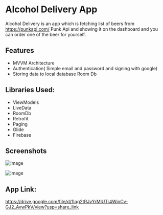 # Alcohol Delivery App




Alcohol Delivery is an app which is fetching list of beers from https://punkapi.com/ Punk Api
and showing it on the dashboard and you can order one of the beer for yourself.



## Features

- MVVM Architecture
- Authentication( Simple email and password and signing with google)
- Storing data to local database Room Db


## Libraries Used: 
- ViewModels
- LiveData
- RoomDb
- Retrofit
- Paging
- Glide
- Firebase


## Screenshots 

![image](https://user-images.githubusercontent.com/59535214/217892449-ac61696a-f4c1-45ee-b5da-ae53d7b506b9.png)

![image](https://user-images.githubusercontent.com/59535214/217893119-22c98838-44dc-41d8-9ecb-095200f59c7d.png)

## App Link:
https://drive.google.com/file/d/1Iqg2tRJvYrMlUTr4WinCv-GJ2_AvwPkV/view?usp=share_link
